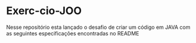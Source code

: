 # Exerc-cio-JOO
Nesse repositório esta lançado o desafio de criar um código em JAVA com as seguintes especificações encontradas no README

